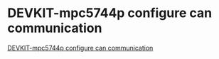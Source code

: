 # DEVKIT-mpc5744p configure can communication
[DEVKIT-mpc5744p configure can communication](https://aiwithcloud.com/2022/09/14/devkit_mpc5744p_configure_can_communication/)